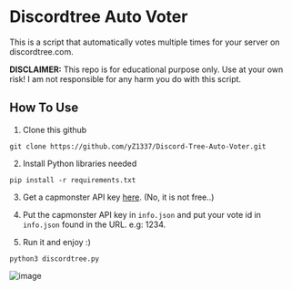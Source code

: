 # Discordtree Auto Voter

This is a script that automatically votes multiple times for your server on discordtree.com.

**DISCLAIMER:** This repo is for educational purpose only. Use at your own risk! I am not responsible for any harm you do with this script.

## How To Use

1. Clone this github
```
git clone https://github.com/yZ1337/Discord-Tree-Auto-Voter.git
```

2. Install Python libraries needed
```
pip install -r requirements.txt
```

3. Get a capmonster API key [here](https://capmonster.cloud/). (No, it is not free..)

4. Put the capmonster API key in `info.json` and put your vote id in `info.json` found in the URL. e.g: 1234.

5. Run it and enjoy :)
```
python3 discordtree.py
```

![image](https://github.com/yZ1337/Discord-Tree-Auto-Voter/assets/32521997/6745385b-2d66-429a-96b5-082f0db6e606)

